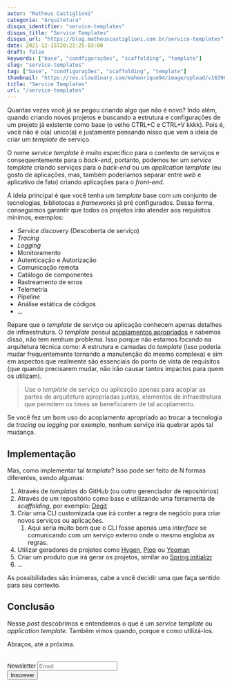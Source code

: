 ```yaml
---
autor: "Matheus Castiglioni"
categoria: "Arquitetura"
disqus_identifier: "service-templates"
disqus_title: "Service Templates"
disqus_url: "https://blog.matheuscastiglioni.com.br/service-templates"
date: 2021-12-15T20:21:25-03:00
draft: false
keywords: ["base", "condfigurações", "scaffolding", "template"]
slug: "service-templates"
tag: ["base", "condfigurações", "scaffolding", "template"]
thumbnail: "https://res.cloudinary.com/mahenrique94/image/upload/v1639610747/pointing-sketch_1_l9x5wo.jpg"
title: "Service Templates"
url: "/service-templates"
---
```


Quantas vezes você já se pegou criando algo que não é novo? Indo além, quando criando novos projetos e buscando a estrutura e configurações de um projeto já existente como base (o velho CTRL+C e CTRL+V kkkk). Pois é, você não é o(a) unico(a) e justamente pensando nisso que vem a ideia de criar um _template_ de serviço.

O nome _service template_ é muito específico para o contexto de serviços e consequentemente para o _back-end_, portanto, podemos ter um _service template_ criando serviços para o _back-end_ ou um _application template_ (eu gosto de aplicações, mas, também poderiamos separar entre _web_ e aplicativo de fato) criando aplicações para o _front-end_.

A ideia principal é que você tenha um _template_ base com um conjunto de tecnologias, bibliotecas e _frameworks_ já pré configurados. Dessa forma, conseguimos garantir que todos os projetos irão atender aos requisítos minimos, exemplos:

- _Service discovery_ (Descoberta de serviço)
- _Tracing_
- _Logging_
- Monitoramento
- Autenticação e Autorização
- Comunicação remota
- Catálogo de componentes
- Rastreamento de erros
- Telemetria
- _Pipeline_
- Análise estática de códigos
- ...

Repare que o _template_ de serviço ou aplicação conhecem apenas detalhes de infraestrutura. O _template_ possuí [acoplamentos apropriados](https://blog.matheuscastiglioni.com.br/medindo-e-entendendo-acoplamento/) e sabemos disso, não tem nenhum problema. Isso porque não estamos focando na arquitetura técnica como: A estrutura e camadas do _template_ (isso poderia mudar frequentemente tornando a manutenção do mesmo complexa) e sim em aspectos que realmente são essenciais do ponto de vista de requisitos (que quando precisarem mudar, não irão causar tantos impactos para quem os utilizam).

> Use o _template_ de serviço ou aplicação apenas para acoplar as partes de arquitetura apropriadas juntas, elementos de infraestrutura que permitem os times se beneficiarem de tal acoplamento.

Se você fez um bom uso do acoplamento apropriado ao trocar a tecnologia de _tracing_ ou _logging_ por exemplo, nenhum serviço iria quebrar após tal mudança.

## Implementação

Mas, como implementar tal _template_? Isso pode ser feito de N formas diferentes, sendo algumas:

1. Através de _templates_ do GitHub (ou outro gerenciador de repositórios)
2. Através de um repositório como base e utilizando uma ferramenta de _scaffolding_, por exemplo: [Degit](https://github.com/Rich-Harris/degit#readme)
3. Criar uma CLI customizada que irá conter a regra de negócio para criar novos serviços ou aplicações.
   1. Aqui seria muito bom que o CLI fosse apenas uma _interface_ se comunicando com um serviço externo onde o mesmo engloba as regras.
4. Utilizar geradores de projetos como [Hygen](https://github.com/jondot/hygen), [Plop](https://github.com/plopjs/plop) ou [Yeoman](https://yeoman.io/)
5. Criar um produto que irá gerar os projetos, similar ao [Spring initializr](https://start.spring.io/)
6. ...

As possibilidades são inúmeras, cabe a você decidir uma que faça sentido para seu contexto.

## Conclusão

Nesse *post* descobrimos e entendemos o que é um _service template_ ou _application template_. Também vimos quando, porque e como utilizá-los.

Abraços, até a próxima.

<!-- Begin Mailchimp Signup Form -->
<link href="//cdn-images.mailchimp.com/embedcode/horizontal-slim-10_7.css" rel="stylesheet" type="text/css">
<style type="text/css">
	#mc_embed_signup{clear:left; font:14px Helvetica,Arial,sans-serif; width:100%;margin-top: 2rem;}
</style>
<div id="mc_embed_signup">
<form action="https://matheuscastiglioni.us12.list-manage.com/subscribe/post?u=5a8a2e7202680f2d5098f12bc&amp;id=6ede898886" method="post" id="mc-embedded-subscribe-form" name="mc-embedded-subscribe-form" class="validate" target="_blank" novalidate>
    <div id="mc_embed_signup_scroll">
	<label for="mce-EMAIL">Newsletter</label>
	<input type="email" value="" name="EMAIL" class="email" id="mce-EMAIL" placeholder="Email" required>
    <div style="position: absolute; left: -5000px;" aria-hidden="true"><input type="text" name="b_5a8a2e7202680f2d5098f12bc_6ede898886" tabindex="-1" value=""></div>
    <div class="clear"><input type="submit" value="Inscrever" name="subscribe" id="mc-embedded-subscribe" class="button"></div></div>
</form>
</div>
<!--End mc_embed_signup-->
